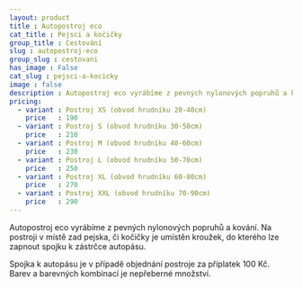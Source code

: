 ```yaml
---
layout: product
title : Autopostroj eco
cat_title : Pejsci a kočičky
group_title : Cestování
slug : autopostroj-eco
group_slug : cestovani
has_image : False
cat_slug : pejsci-a-kocicky
image : false
description : Autopostroj eco vyrábíme z pevných nylonových popruhů a kování. Na postroji v místě zad pejska, či kočičky je umístěn kroužek, do kterého lze zapnout spojku k zástrčce autopásu.
pricing:
  - variant : Postroj XS (obvod hrudníku 20-40cm)
    price   : 190
  - variant : Postroj S (obvod hrudníku 30-50cm)
    price   : 210
  - variant : Postroj M (obvod hrudníku 40-60cm)
    price   : 230
  - variant : Postroj L (obvod hrudníku 50-70cm)
    price   : 250
  - variant : Postroj XL (obvod hrudníku 60-80cm)
    price   : 270
  - variant : Postroj XXL (obvod hrudníku 70-90cm)
    price   : 290
---
```


Autopostroj eco vyrábíme z pevných nylonových popruhů a kování. Na postroji v místě zad pejska, či kočičky je umístěn kroužek, do kterého lze zapnout spojku k zástrčce autopásu.

Spojka k autopásu je v případě objednání postroje za příplatek 100&nbsp;Kč. Barev a barevných kombinací je nepřeberné množství.

